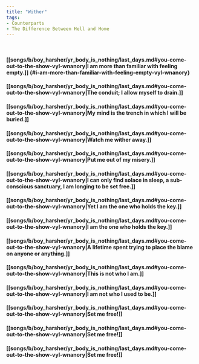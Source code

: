 ```yaml
---
title: "Wither"
tags:
- Counterparts
- The Difference Between Hell and Home
---
```

&nbsp;
#### [[songs/b/boy_harsher/yr_body_is_nothing/last_days.md#you-come-out-to-the-show-vyl-wnanory|I am more than familiar with feeling empty.]] {#i-am-more-than-familiar-with-feeling-empty-vyl-wnanory}
#### [[songs/b/boy_harsher/yr_body_is_nothing/last_days.md#you-come-out-to-the-show-vyl-wnanory|The conduit; I allow myself to drain.]]
#### [[songs/b/boy_harsher/yr_body_is_nothing/last_days.md#you-come-out-to-the-show-vyl-wnanory|My mind is the trench in which I will be buried.]]
#### [[songs/b/boy_harsher/yr_body_is_nothing/last_days.md#you-come-out-to-the-show-vyl-wnanory|Watch me wither away.]]
#### [[songs/b/boy_harsher/yr_body_is_nothing/last_days.md#you-come-out-to-the-show-vyl-wnanory|Put me out of my misery.]]
#### [[songs/b/boy_harsher/yr_body_is_nothing/last_days.md#you-come-out-to-the-show-vyl-wnanory|I can only find solace in sleep, a sub-conscious sanctuary, I am longing to be set free.]]
#### [[songs/b/boy_harsher/yr_body_is_nothing/last_days.md#you-come-out-to-the-show-vyl-wnanory|Yet I am the one who holds the key.]]
#### [[songs/b/boy_harsher/yr_body_is_nothing/last_days.md#you-come-out-to-the-show-vyl-wnanory|I am the one who holds the key.]]
#### [[songs/b/boy_harsher/yr_body_is_nothing/last_days.md#you-come-out-to-the-show-vyl-wnanory|A lifetime spent trying to place the blame on anyone or anything.]]
#### [[songs/b/boy_harsher/yr_body_is_nothing/last_days.md#you-come-out-to-the-show-vyl-wnanory|This is not who I am.]]
#### [[songs/b/boy_harsher/yr_body_is_nothing/last_days.md#you-come-out-to-the-show-vyl-wnanory|I am not who I used to be.]]
#### [[songs/b/boy_harsher/yr_body_is_nothing/last_days.md#you-come-out-to-the-show-vyl-wnanory|Set me free!]]
#### [[songs/b/boy_harsher/yr_body_is_nothing/last_days.md#you-come-out-to-the-show-vyl-wnanory|Set me free!]]
#### [[songs/b/boy_harsher/yr_body_is_nothing/last_days.md#you-come-out-to-the-show-vyl-wnanory|Set me free!]]
